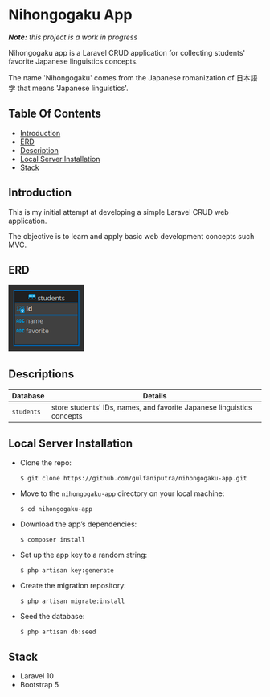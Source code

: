 # Nihongogaku App

_**Note:** this project is a work in progress_

Nihongogaku app is a Laravel CRUD application for collecting students' favorite Japanese linguistics concepts.

The name 'Nihongogaku' comes from the Japanese romanization of 日本語学 that means 'Japanese linguistics'.

## Table Of Contents

-   [Introduction](#introduction)
-   [ERD](#erd)
-   [Description](#descriptions)
-   [Local Server Installation](#local-server-installation)
-   [Stack](#stack)

## Introduction

This is my initial attempt at developing a simple Laravel CRUD web application.

The objective is to learn and apply basic web development concepts such MVC.

## ERD

<img alt="ERD" src="public/erd.png" >

## Descriptions

| **Database** | **Details**                                                            |
| ------------ | ---------------------------------------------------------------------- |
| `students`   | store students' IDs, names, and favorite Japanese linguistics concepts |

## Local Server Installation

-   Clone the repo:

    ```
    $ git clone https://github.com/gulfaniputra/nihongogaku-app.git
    ```

-   Move to the `nihongogaku-app` directory on your local machine:

    ```
    $ cd nihongogaku-app
    ```

-   Download the app’s dependencies:

    ```
    $ composer install
    ```

-   Set up the app key to a random string:

    ```
    $ php artisan key:generate
    ```

-   Create the migration repository:

    ```
    $ php artisan migrate:install
    ```

-   Seed the database:

    ```
    $ php artisan db:seed
    ```

## Stack

-   Laravel 10
-   Bootstrap 5
